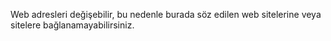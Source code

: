 Web adresleri değişebilir, bu nedenle burada söz edilen web sitelerine veya sitelere bağlanamayabilirsiniz.

<!--HONumber=Jul16_HO3-->


